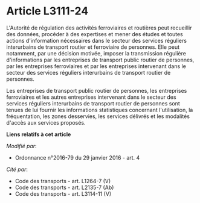 # Article L3111-24

L'Autorité de régulation des activités ferroviaires et routières peut recueillir des données, procéder à des expertises et
mener des études et toutes actions d'information nécessaires dans le secteur des services réguliers interurbains de transport
routier et ferroviaire de personnes. Elle peut notamment, par une décision motivée, imposer la transmission régulière
d'informations par les entreprises de transport public routier de personnes, par les entreprises ferroviaires et par les
entreprises intervenant dans le secteur des services réguliers interurbains de transport routier de personnes. 

Les entreprises de transport public routier de personnes, les entreprises ferroviaires et les autres entreprises intervenant
dans le secteur des services réguliers interurbains de transport routier de personnes sont tenues de lui fournir les
informations statistiques concernant l'utilisation, la fréquentation, les zones desservies, les services délivrés et les
modalités d'accès aux services proposés.

**Liens relatifs à cet article**

_Modifié par_:

  - Ordonnance n°2016-79 du 29 janvier 2016 - art. 4

_Cité par_:

  - Code des transports - art. L1264-7 (V)
  - Code des transports - art. L2135-7 (Ab)
  - Code des transports - art. L3114-11 (V)

